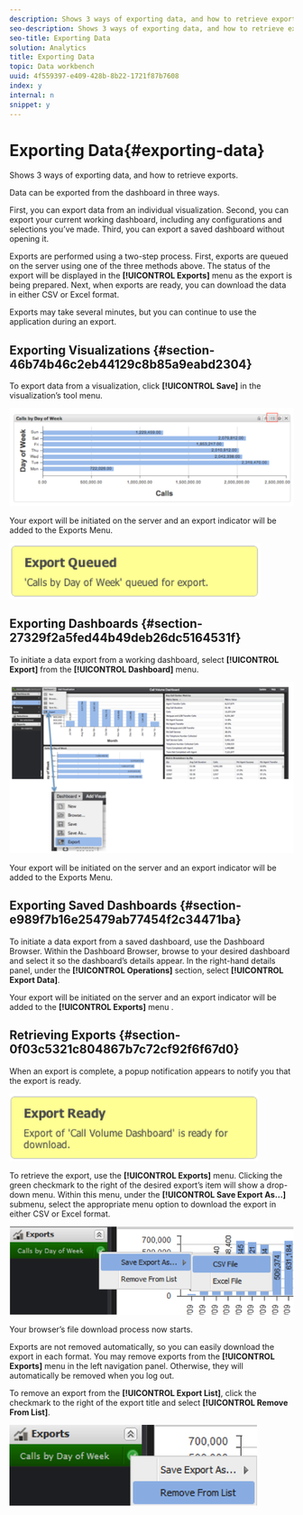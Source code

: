 ```yaml
---
description: Shows 3 ways of exporting data, and how to retrieve exports.
seo-description: Shows 3 ways of exporting data, and how to retrieve exports.
seo-title: Exporting Data
solution: Analytics
title: Exporting Data
topic: Data workbench
uuid: 4f559397-e409-428b-8b22-1721f87b7608
index: y
internal: n
snippet: y
---
```


# Exporting Data{#exporting-data}

Shows 3 ways of exporting data, and how to retrieve exports.

Data can be exported from the dashboard in three ways.

First, you can export data from an individual visualization. Second, you can export your current working dashboard, including any configurations and selections you’ve made. Third, you can export a saved dashboard without opening it.

Exports are performed using a two-step process. First, exports are queued on the server using one of the three methods above. The status of the export will be displayed in the **[!UICONTROL Exports]** menu as the export is being prepared. Next, when exports are ready, you can download the data in either CSV or Excel format.

Exports may take several minutes, but you can continue to use the application during an export.

## Exporting Visualizations {#section-46b74b46c2eb44129c8b85a9eabd2304}

To export data from a visualization, click **[!UICONTROL Save]** in the visualization’s tool menu.

![](assets/export_visual.png)

Your export will be initiated on the server and an export indicator will be added to the Exports Menu.

![](assets/export_queued.png)

## Exporting Dashboards {#section-27329f2a5fed44b49deb26dc5164531f}

To initiate a data export from a working dashboard, select **[!UICONTROL Export]** from the **[!UICONTROL Dashboard]** menu.

![](assets/export_dashboard.png)

Your export will be initiated on the server and an export indicator will be added to the Exports Menu.

## Exporting Saved Dashboards {#section-e989f7b16e25479ab77454f2c34471ba}

To initiate a data export from a saved dashboard, use the Dashboard Browser. Within the Dashboard Browser, browse to your desired dashboard and select it so the dashboard’s details appear. In the right-hand details panel, under the **[!UICONTROL Operations]** section, select **[!UICONTROL Export Data]**.

Your export will be initiated on the server and an export indicator will be added to the **[!UICONTROL Exports]** menu 
.  

## Retrieving Exports {#section-0f03c5321c804867b7c72cf92f6f67d0}

When an export is complete, a popup notification appears to notify you that the export is ready.

![](assets/export_ready.png)

To retrieve the export, use the **[!UICONTROL Exports]** menu. Clicking the green checkmark to the right of the desired export’s item will show a drop-down menu. Within this menu, under the **[!UICONTROL Save Export As…]** submenu, select the appropriate menu option to download the export in either CSV or Excel format.

![](assets/export_save_as.png)

Your browser’s file download process now starts.

Exports are not removed automatically, so you can easily download the export in each format. You may remove exports from the **[!UICONTROL Exports]** menu in the left navigation panel. Otherwise, they will automatically be removed when you log out.

To remove an export from the **[!UICONTROL Export List]**, click the checkmark to the right of the export title and select **[!UICONTROL Remove From List]**.

![](assets/export_remove_from_list.png)

